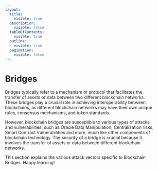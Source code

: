 ```yaml
---
layout:
  title:
    visible: true
  description:
    visible: false
  tableOfContents:
    visible: true
  outline:
    visible: true
  pagination:
    visible: false
---
```


# Bridges

Bridges typically refer to a mechanism or protocol that facilitates the transfer of assets or data between two different blockchain networks. These bridges play a crucial role in achieving interoperability between blockchains, as different blockchain networks may have their own unique rules, consensus mechanisms, and token standards.

However, blockchain bridges are susceptible to various types of attacks and vulnerabilities, such as Oracle Data Manipulation, Centralization risks, Smart Contract Vulnerabilities and more, much like other components of blockchain technology. The security of a bridge is crucial because it involves the transfer of assets or data between different blockchain networks.

This section explains the various attack vectors specific to Blockchain Bridges. Happy learning!
